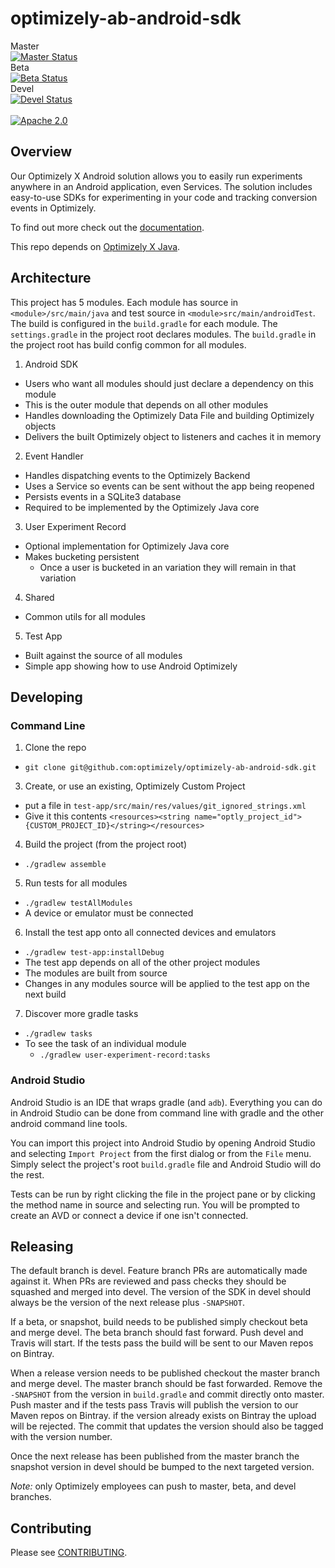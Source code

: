 # optimizely-ab-android-sdk
Master<br/> 
[![Master Status](https://travis-ci.org/optimizely/android-sdk.svg?branch=master)](https://travis-ci.org/optimizely/android-sdk)
<br/>
Beta<br/>
[![Beta Status](https://travis-ci.org/optimizely/android-sdk.svg?branch=beta)](https://travis-ci.org/optimizely/android-sdk)
<br/>
Devel<br/> 
[![Devel Status](https://travis-ci.org/optimizely/android-sdk.svg?branch=devel)](https://travis-ci.org/optimizely/android-sdk)
<br/>
<br/>
[![Apache 2.0](https://img.shields.io/github/license/nebula-plugins/gradle-extra-configurations-plugin.svg)](http://www.apache.org/licenses/LICENSE-2.0)
## Overview

Our Optimizely X Android solution allows you to easily run experiments anywhere in an Android application, even Services. The solution includes easy-to-use SDKs for experimenting in your code and tracking conversion events in Optimizely.

To find out more check out the [documentation](https://developers.optimizely.com/x/solutions/sdks/introduction/index.html?language=android&platform=mobile). 

This repo depends on [Optimizely X Java](https://github.com/optimizely/java-sdk).

## Architecture

This project has 5 modules. Each module has source in `<module>/src/main/java`
and test source in `<module>src/main/androidTest`. The build is configured
in the `build.gradle` for each module.  The `settings.gradle` in the project
root declares modules.  The `build.gradle` in the project root has build
config common for all modules.

1. Android SDK
  - Users who want all modules should just declare a dependency on this module
  - This is the outer module that depends on all other modules
  - Handles downloading the Optimizely Data File and building Optimizely objects
  - Delivers the built Optimizely object to listeners and caches it in memory
2. Event Handler
  - Handles dispatching events to the Optimizely Backend
  - Uses a Service so events can be sent without the app being reopened
  - Persists events in a SQLite3 database
  - Required to be implemented by the Optimizely Java core
3. User Experiment Record
  - Optional implementation for Optimizely Java core
  - Makes bucketing persistent
    - Once a user is bucketed in an variation they will remain in that variation
4. Shared
  - Common utils for all modules
5. Test App
  - Built against the source of all modules
  - Simple app showing how to use Android Optimizely

## Developing

### Command Line

1. Clone the repo
  * `git clone git@github.com:optimizely/optimizely-ab-android-sdk.git`
3. Create, or use an existing, Optimizely Custom Project 
  * put a file in `test-app/src/main/res/values/git_ignored_strings.xml`
  * Give it this contents `<resources><string name="optly_project_id">{CUSTOM_PROJECT_ID}</string></resources>`
4. Build the project (from the project root)
  * `./gradlew assemble`
5. Run tests for all modules
  * `./gradlew testAllModules`
  * A device or emulator must be connected
6. Install the test app onto all connected devices and emulators
  * `./gradlew test-app:installDebug`
  * The test app depends on all of the other project modules
  * The modules are built from source
  * Changes in any modules source will be applied to the test app on the next build
7.  Discover more gradle tasks
  * `./gradlew tasks`
  * To see the task of an individual module
    * `./gradlew user-experiment-record:tasks`

### Android Studio

Android Studio is an IDE that wraps gradle (and `adb`).  Everything you can do in Android Studio can be done from command line with gradle and the other android command line tools.  

You can import this project into Android Studio by opening Android Studio and selecting `Import Project` from the first dialog or from the `File` menu.  Simply select the project's root `build.gradle` file and Android Studio will do the rest.

Tests can be run by right clicking the file in the project pane or by clicking the method name in source and selecting run.  You will be prompted to create an AVD or connect a device if one isn't connected.  

## Releasing

The default branch is devel.  Feature branch PRs are automatically made against it. When PRs are reviewed and pass checks they should be squashed and merged into devel.  The version of the SDK in devel should always be the version of the next release plus `-SNAPSHOT`.  

If a beta, or snapshot, build needs to be published simply checkout beta and merge devel.  The beta branch should fast forward.  Push devel and Travis will start.  If the tests pass the build will be sent to our Maven repos on Bintray.  

When a release version needs to be published checkout the master branch and merge devel.  The master branch should be fast forwarded.  Remove the `-SNAPSHOT` from the version in `build.gradle` and commit directly onto master. Push master and if the tests pass Travis will publish the version to our Maven repos on Bintray.  if the version already exists on Bintray the upload will be rejected.  The commit that updates the version should also be tagged with the version number.

Once the next release has been published from the master branch the snapshot version in devel should be bumped to the next targeted version.

*Note:* only Optimizely employees can push to master, beta, and devel branches.

## Contributing
Please see [CONTRIBUTING](CONTRIBUTING.md).

